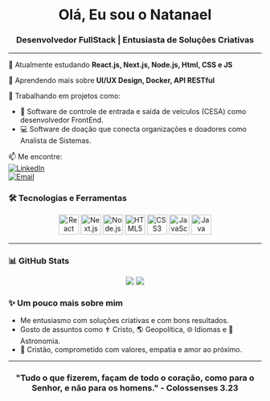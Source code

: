 <h1 align="center">Olá, Eu sou o Natanael</h1>
<h3 align="center">Desenvolvedor FullStack | Entusiasta de Soluções Criativas</h3>

---

🌱 Atualmente estudando **React.js, Next.js, Node.js, Html, CSS e JS**

🧠 Aprendendo mais sobre **UI/UX Design, Docker, API RESTful**

🔭 Trabalhando em projetos como:

- 📱 Software de controle de entrada e saída de veículos (CESA) como desenvolvedor FrontEnd.
- 💻 Software de doação que conecta organizações e doadores como Analista de Sistemas.

📫 Me encontre:  
[![LinkedIn](https://img.shields.io/badge/-LinkedIn-blue?style=flat-square&logo=linkedin&logoColor=white)](https://www.linkedin.com/in/seu-usuario/)  
[![Email](https://img.shields.io/badge/-Email-red?style=flat-square&logo=gmail&logoColor=white)](mailto:natanael20168@gmail.com)

### 🛠️ Tecnologias e Ferramentas
<p align="center">
  <img src="https://cdn.jsdelivr.net/gh/devicons/devicon/icons/react/react-original.svg" width="40" alt="React"/>
  <img src="https://cdn.jsdelivr.net/gh/devicons/devicon/icons/nextjs/nextjs-original.svg" width="40" alt="Next.js"/>
  <img src="https://cdn.jsdelivr.net/gh/devicons/devicon/icons/nodejs/nodejs-original.svg" width="40" alt="Node.js"/>
  <img src="https://cdn.jsdelivr.net/gh/devicons/devicon/icons/html5/html5-original.svg" width="40" alt="HTML5"/>
  <img src="https://cdn.jsdelivr.net/gh/devicons/devicon/icons/css3/css3-original.svg" width="40" alt="CSS3"/>
  <img src="https://cdn.jsdelivr.net/gh/devicons/devicon/icons/javascript/javascript-original.svg" width="40" alt="JavaScript"/>
  <img src="https://cdn.jsdelivr.net/gh/devicons/devicon/icons/java/java-original.svg" width="40" alt="Java" />
</p>

---

### 📊 GitHub Stats
<p align="center">
  <img src="https://github-readme-stats.vercel.app/api?username=Natanael9999&show_icons=true&theme=tokyonight" />
  <img src="https://github-readme-stats.vercel.app/api/top-langs/?username=Natanael9999&layout=compact&theme=tokyonight" />
</p>

### ✨ Um pouco mais sobre mim
- Me entusiasmo com soluções criativas e com bons resultados.
- Gosto de assuntos como ✝ Cristo, 🌎 Geopolítica, 🌐 Idiomas e 🚀 Astronomia.
- 🙏 Cristão, comprometido com valores, empatia e amor ao próximo.

---

<h3 align="center">"Tudo o que fizerem, façam de todo o coração, como para o Senhor, e não para os homens." - Colossenses 3.23</h3>
